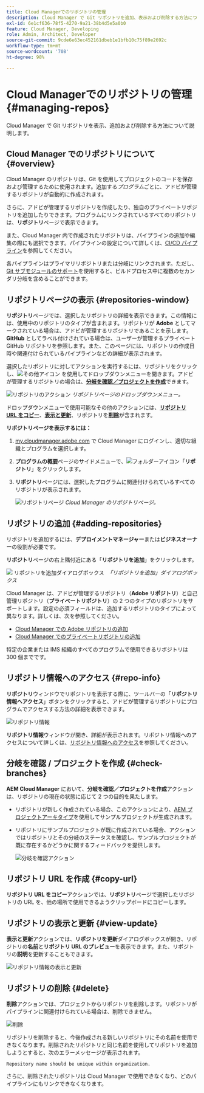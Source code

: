 ```yaml
---
title: Cloud Managerでのリポジトリの管理
description: Cloud Manager で Git リポジトリを追加、表示および削除する方法について説明します。
exl-id: 6e1cf636-78f5-4270-9a21-38b4d5e5a0b0
feature: Cloud Manager, Developing
role: Admin, Architect, Developer
source-git-commit: 9cde6e63ec452161dbeb1e1bfb10c75f89e2692c
workflow-type: tm+mt
source-wordcount: '708'
ht-degree: 98%

---
```



# Cloud Managerでのリポジトリの管理 {#managing-repos}

Cloud Manager で Git リポジトリを表示、追加および削除する方法について説明します。

## Cloud Manager でのリポジトリについて {#overview}

Cloud Manager のリポジトリは、Git を使用してプロジェクトのコードを保存および管理するために使用されます。追加する&#x200B;*プログラム*&#x200B;ごとに、アドビが管理するリポジトリが自動的に作成されます。

さらに、アドビが管理するリポジトリを作成したり、独自のプライベートリポジトリを追加したりできます。プログラムにリンクされているすべてのリポジトリは、**リポジトリ**&#x200B;ページで表示できます。

また、Cloud Manager 内で作成されたリポジトリは、パイプラインの追加や編集の際にも選択できます。パイプラインの設定について詳しくは、[CI/CD パイプライン](/help/implementing/cloud-manager/configuring-pipelines/introduction-ci-cd-pipelines.md)を参照してください。

各パイプラインはプライマリリポジトリまたは分岐にリンクされます。ただし、[Git サブモジュールのサポート](git-submodules.md)を使用すると、ビルドプロセス中に複数のセカンダリ分岐を含めることができます。

## リポジトリページの表示 {#repositories-window}

**リポジトリ**&#x200B;ページでは、選択したリポジトリの詳細を表示できます。この情報には、使用中のリポジトリのタイプが含まれます。リポジトリが **Adobe** としてマークされている場合は、アドビが管理するリポジトリであることを示します。**GitHub** としてラベル付けされている場合は、ユーザーが管理するプライベート GitHub リポジトリを参照します。また、このページには、リポジトリの作成日時や関連付けられているパイプラインなどの詳細が表示されます。

選択したリポジトリに対してアクションを実行するには、リポジトリをクリックし、![その他アイコン](https://spectrum.adobe.com/static/icons/workflow_18/Smock_More_18_N.svg) を使用してドロップダウンメニューを開きます。アドビが管理するリポジトリの場合は、**[分岐を確認／プロジェクトを作成](#check-branches)**&#x200B;できます。

![リポジトリのアクション](assets/repository-actions.png)
*リポジトリページのドロップダウンメニュー。*

ドロップダウンメニューで使用可能なその他のアクションには、**[リポジトリ URL をコピー](#copy-url)**、**[表示と更新](#view-update)**、リポジトリを&#x200B;**[削除](#delete)**&#x200B;が含まれます。

**リポジトリページを表示するには：**

1. [my.cloudmanager.adobe.com](https://my.cloudmanager.adobe.com/) で Cloud Manager にログインし、適切な組織とプログラムを選択します。

1. **プログラムの概要**&#x200B;ページのサイドメニューで、![フォルダーアイコン](https://spectrum.adobe.com/static/icons/workflow_18/Smock_Folder_18_N.svg)「**リポジトリ**」をクリックします。

1. **リポジトリ**&#x200B;ページには、選択したプログラムに関連付けられているすべてのリポジトリが表示されます。

   ![リポジトリページ](assets/repositories.png)
   *Cloud Manager のリポジトリページ。*

## リポジトリの追加 {#adding-repositories}

リポジトリを追加するには、**デプロイメントマネージャー**&#x200B;または&#x200B;**ビジネスオーナー**&#x200B;の役割が必要です。

**リポジトリ**&#x200B;ページの右上隅付近にある「**リポジトリを追加**」をクリックします。

![&#x200B; リポジトリを追加ダイアログボックス &#x200B;](assets/repository-add.png)
*「リポジトリを追加」ダイアログボックス*

Cloud Manager は、アドビが管理するリポジトリ（**Adobe リポジトリ**）と自己管理リポジトリ（**プライベートリポジトリ**）の 2 つのタイプのリポジトリをサポートします。設定の必須フィールドは、追加するリポジトリのタイプによって異なります。詳しくは、次を参照してください。

* [Cloud Manager での Adobe リポジトリの追加](adobe-repositories.md)
* [Cloud Manager でのプライベートリポジトリの追加](private-repositories.md)

特定の企業または IMS 組織のすべてのプログラムで使用できるリポジトリは 300 個までです。

## リポジトリ情報へのアクセス {#repo-info}

**リポジトリ**&#x200B;ウィンドウでリポジトリを表示する際に、ツールバーの「**リポジトリ情報へアクセス**」ボタンをクリックすると、アドビが管理するリポジトリにプログラムでアクセスする方法の詳細を表示できます。

![リポジトリ情報](assets/repository-access-repo-info2.png)

**リポジトリ情報**&#x200B;ウィンドウが開き、詳細が表示されます。リポジトリ情報へのアクセスについて詳しくは、[リポジトリ情報へのアクセス](/help/implementing/cloud-manager/managing-code/accessing-repos.md)を参照してください。

## 分岐を確認 / プロジェクトを作成 {#check-branches}

**AEM Cloud Manager** において、**分岐を確認／プロジェクトを作成**&#x200B;アクションは、リポジトリの現在の状態に応じて 2 つの目的を果たします。

* リポジトリが新しく作成されている場合、このアクションにより、[AEM プロジェクトアーキタイプ](https://experienceleague.adobe.com/ja/docs/experience-manager-core-components/using/developing/archetype/overview)を使用してサンプルプロジェクトが生成されます。
* リポジトリにサンプルプロジェクトが既に作成されている場合、アクションではリポジトリとその分岐のステータスを確認し、サンプルプロジェクトが既に存在するかどうかに関するフィードバックを提供します。

  ![分岐を確認アクション](assets/check-branches.png)

## リポジトリ URL を作成 {#copy-url}

**リポジトリ URL をコピー**&#x200B;アクションでは、**リポジトリ**&#x200B;ページで選択したリポジトリの URL を、他の場所で使用できるようクリップボードにコピーします。

## リポジトリの表示と更新 {#view-update}

**表示と更新**&#x200B;アクションでは、**リポジトリを更新**&#x200B;ダイアログボックスが開き、リポジトリの&#x200B;**名前**&#x200B;と&#x200B;**リポジトリ URL のプレビュー**&#x200B;を表示できます。また、リポジトリの&#x200B;**説明**&#x200B;を更新することもできます。

![リポジトリ情報の表示と更新](assets/repository-view-update.png)

## リポジトリの削除 {#delete}

**削除**&#x200B;アクションでは、プロジェクトからリポジトリを削除します。リポジトリがパイプラインに関連付けられている場合は、削除できません。

![削除](assets/repository-delete.png)

リポジトリを削除すると、今後作成される新しいリポジトリにその名前を使用できなくなります。削除されたリポジトリと同じ名前を使用してリポジトリを追加しようとすると、次のエラーメッセージが表示されます。

`Repository name should be unique within organization.`

さらに、削除されたリポジトリは Cloud Manager で使用できなくなり、どのパイプラインにもリンクできなくなります。

